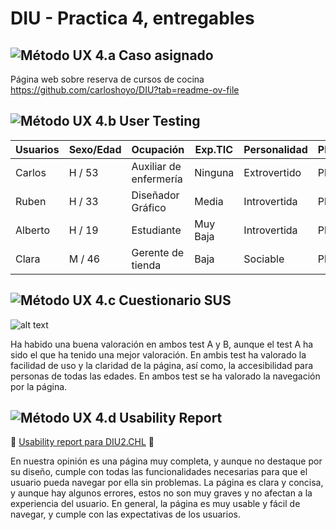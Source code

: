 # DIU - Practica 4, entregables

![Método UX](img/ABtesting.png) 4.a Caso asignado
----
Página web sobre reserva de cursos de cocina
https://github.com/carloshoyo/DIU?tab=readme-ov-file


![Método UX](img/usability-testing.png) 4.b User Testing
----
 

| Usuarios | Sexo/Edad     | Ocupación   |  Exp.TIC    | Personalidad | Plataforma | TestA/B
| ------------- | -------- | ----------- | ----------- | -----------  | ---------- | ----
| Carlos  | H / 53   | Auxiliar de enfermería  | Ninguna       | Extrovertido | Phone.       | A 
| Ruben  | H / 33   | Diseñador Gráfico  | Media       | Introvertida       | Phone        | A 
| Alberto  | H / 19   | Estudiante     | Muy Baja        | Introvertida    |Phone      | B 
| Clara  | M / 46   | Gerente de tienda  | Baja       | Sociable     | Phone        | B 


![Método UX](img/Survey.png) 4.c Cuestionario SUS
----
![alt text](<img/Cuestionario Sus.png>)

Ha habido una buena valoración en ambos test A y B, aunque el test A ha sido el que ha tenido una mejor valoración. En ambis test ha valorado la facilidad de uso y la claridad de la página, así como, la accesibilidad para personas de todas las edades. En ambos test se ha valorado la navegación por la página.

![Método UX](../img/usability-report.png) 4.d Usability Report
----

🚀
[Usability report para DIU2.CHL](<P4/4.-Usability Report/DIU_report-template-usability-DIU2-CHL-by-DIU1-PaloSeco.pdf>)
🚀

En nuestra opinión es una página muy completa, y aunque no destaque por su diseño, cumple con todas las funcionalidades necesarias para que el usuario pueda navegar por ella sin problemas. La página es clara y concisa, y aunque hay algunos errores, estos no son muy graves y no afectan a la experiencia del usuario. En general, la página es muy usable y fácil de navegar, y cumple con las expectativas de los usuarios. 
